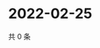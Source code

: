 # 2022-02-25

共 0 条

<!-- BEGIN WEIBO -->
<!-- 最后更新时间 Fri Feb 25 2022 07:15:41 GMT+0800 (China Standard Time) -->

<!-- END WEIBO -->
